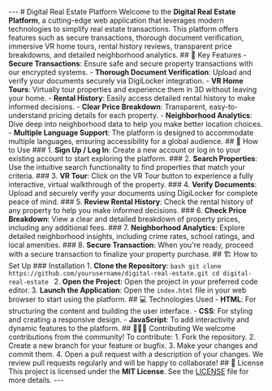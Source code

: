 --- # Digital Real Estate Platform Welcome to the **Digital Real Estate Platform**, a cutting-edge web application that leverages modern technologies to simplify real estate transactions. This platform offers features such as secure transactions, thorough document verification, immersive VR home tours, rental history reviews, transparent price breakdowns, and detailed neighborhood analytics. ## 🚀 Key Features - **Secure Transactions**: Ensure safe and secure property transactions with our encrypted systems. - **Thorough Document Verification**: Upload and verify your documents securely via DigiLocker integration. - **VR Home Tours**: Virtually tour properties and experience them in 3D without leaving your home. - **Rental History**: Easily access detailed rental history to make informed decisions. - **Clear Price Breakdown**: Transparent, easy-to-understand pricing details for each property. - **Neighborhood Analytics**: Dive deep into neighborhood data to help you make better location choices. - **Multiple Language Support**: The platform is designed to accommodate multiple languages, ensuring accessibility for a global audience. ## 📝 How to Use ### 1. **Sign Up / Log In**: Create a new account or log in to your existing account to start exploring the platform. ### 2. **Search Properties**: Use the intuitive search functionality to find properties that match your criteria. ### 3. **VR Tour**: Click on the VR Tour button to experience a fully interactive, virtual walkthrough of the property. ### 4. **Verify Documents**: Upload and securely verify your documents using DigiLocker for complete peace of mind. ### 5. **Review Rental History**: Check the rental history of any property to help you make informed decisions. ### 6. **Check Price Breakdown**: View a clear and detailed breakdown of property prices, including any additional fees. ### 7. **Neighborhood Analytics**: Explore detailed neighborhood insights, including crime rates, school ratings, and local amenities. ### 8. **Secure Transaction**: When you're ready, proceed with a secure transaction to finalize your property purchase. ## 🏗️ How to Set Up ### Installation 1. **Clone the Repository**: ```bash git clone https://github.com/yourusername/digital-real-estate.git cd digital-real-estate ``` 2. **Open the Project**: Open the project in your preferred code editor. 3. **Launch the Application**: Open the `index.html` file in your web browser to start using the platform. ## 💻 Technologies Used - **HTML**: For structuring the content and building the user interface. - **CSS**: For styling and creating a responsive design. - **JavaScript**: To add interactivity and dynamic features to the platform. ## 🧑‍🤝‍🧑 Contributing We welcome contributions from the community! To contribute: 1. Fork the repository. 2. Create a new branch for your feature or bugfix. 3. Make your changes and commit them. 4. Open a pull request with a description of your changes. We review pull requests regularly and will be happy to collaborate! ## 📜 License This project is licensed under the **MIT License**. See the [LICENSE](LICENSE) file for more details. ---